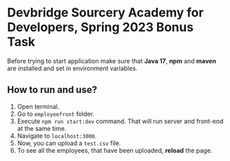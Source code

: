 # Devbridge Sourcery Academy for Developers, Spring 2023 Bonus Task

Before trying to start application make sure that **Java 17**, **npm** and **maven** are installed and set in environment variables.

## How to run and use?

1. Open terminal.
1. Go to `employeefront` folder.
2. Execute `npm run start:dev` command. That will run server and front-end at the same time.
3. Navigate to `localhost:3000`.
4. Now, you can upload a `test.csv` file.
5. To see all the employees, that have been uploaded, **reload** the page.